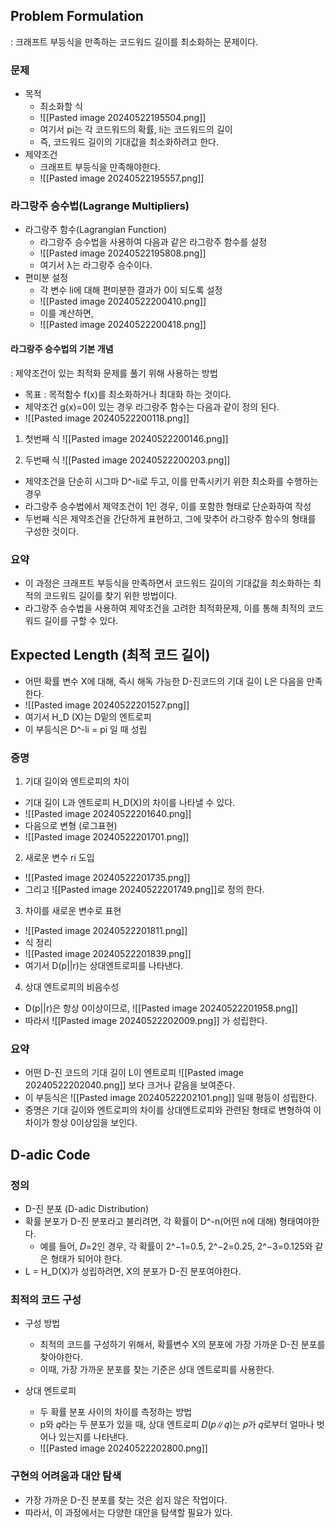 ## Problem Formulation
: 크래프트 부등식을 만족하는 코드워드 길이를 최소화하는 문제이다.

### 문제
- 목적
	- 최소화할 식
	- ![[Pasted image 20240522195504.png]]
	- 여기서 pi는 각 코드워드의 확률, li는 코드워드의 길이
	- 즉, 코드워드 길이의 기대값을 최소화하려고 한다.
- 제약조건
	- 크래프트 부등식을 만족해야한다.
	- ![[Pasted image 20240522195557.png]]

### 라그랑주 승수법(Lagrange Multipliers)
- 라그랑주 함수(Lagrangian Function)
	- 라그랑주 승수법을 사용하여 다음과 같은 라그랑주 함수를 설정
	- ![[Pasted image 20240522195808.png]]
	- 여기서 λ는 라그랑주 승수이다.
- 편미분 설정
	- 각 변수 li에 대해 편미분한 결과가 0이 되도록 설정
	- ![[Pasted image 20240522200410.png]]
	- 이를 계산하면,
	- ![[Pasted image 20240522200418.png]]
#### 라그랑주 승수법의 기본 개념
: 제약조건이 있는 최적화 문제를 풀기 위해 사용하는 방법
- 목표 : 목적함수 f(x)를 최소화하거나 최대화 하는 것이다.
- 제약조건 g(x)=0이 있는 경우 라그랑주 함수는 다음과 같이 정의 된다.
- ![[Pasted image 20240522200118.png]]

1. 첫번째 식
![[Pasted image 20240522200146.png]]

2. 두번째 식
![[Pasted image 20240522200203.png]]

- 제약조건을 단순히 시그마 D^-li로 두고, 이를 만족시키기 위한 최소화를 수행하는 경우
- 라그랑주 승수법에서 제약조건이 1인 경우, 이를 포함한 형태로 단순화하여 작성
- 두번째 식은 제약조건을 간단하게 표현하고, 그에 맞추어 라그랑주 함수의 형태를 구성한 것이다.

### 요약
- 이 과정은 크래프트 부등식을 만족하면서 코드워드 길이의 기대값을 최소화하는 최적의 코드워드 길이를 찾기 위한 방법이다.
- 라그랑주 승수법을 사용하여 제약조건을 고려한 최적화문제, 이를 통해 최적의 코드워드 길이를 구할 수 있다.

## Expected Length (최적 코드 길이)
- 어떤 확률 변수 X에 대해, 즉시 해독 가능한 D-진코드의 기대 길이 L은 다음을 만족한다.
- ![[Pasted image 20240522201527.png]]
- 여기서 H_D (X)는 D밑의 엔트로피
- 이 부등식은 D^-li = pi 일 때 성립

### 증명
1. 기대 길이와 엔트로피의 차이
- 기대 길이 L과 엔트로피 H_D(X)의 차이를 나타낼 수 있다.
- ![[Pasted image 20240522201640.png]]
- 다음으로 변형 (로그표현)
- ![[Pasted image 20240522201701.png]]

2. 새로운 변수 ri 도입
- ![[Pasted image 20240522201735.png]]
- 그리고 ![[Pasted image 20240522201749.png]]로 정의 한다.

3. 차이를 새로운 변수로 표현
- ![[Pasted image 20240522201811.png]]
- 식 정리
- ![[Pasted image 20240522201839.png]]
- 여기서 D(p||r)는 상대엔트로피를 나타낸다.

4. 상대 엔트로피의 비음수성
- D(p||r)은 항상 0이상이므로, ![[Pasted image 20240522201958.png]]
- 따라서 ![[Pasted image 20240522202009.png]] 가 성립한다.

### 요약
- 어떤 D-진 코드의 기대 길이 L이 엔트로피 ![[Pasted image 20240522202040.png]] 보다 크거나 같음을 보여준다.
- 이 부등식은 ![[Pasted image 20240522202101.png]] 일때 평등이 성립한다.
- 증명은 기대 길이와 엔트로피의 차이를 상대엔트로피와 관련된 형태로 변형하여 이 차이가 항상 0이상임을 보인다.

## D-adic Code

### 정의
- D-진 분포 (D-adic Distribution)
- 확률 분포가 D-진 분포라고 불리려면, 각 확률이 D^-n(어떤 n에 대해) 형태여야한다.
	- 예를 들어, 𝐷=2인 경우, 각 확률이 2^−1=0.5, 2^−2=0.25, 2^−3=0.125와 같은 형태가 되어야 한다.
- L = H_D(X)가 성립하려면, X의 분포가 D-진 분포여야한다.

### 최적의 코드 구성
- 구성 방법
	- 최적의 코드를 구성하기 위해서, 확률변수 X의 분포에 가장 가까운 D-진 분포를 찾아야한다.
	- 이때, 가장 가까운 분포를 찾는 기준은 상대 엔트로피를 사용한다.

- 상대 엔트로피
	- 두 확률 분포 사이의 차이를 측정하는 방법
	- p와 𝑞라는 두 분포가 있을 때, 상대 엔트로피 𝐷(𝑝∥𝑞)는 𝑝가 𝑞로부터 얼마나 벗어나 있는지를 나타낸다.
	- ![[Pasted image 20240522202800.png]]

### 구현의 어려움과 대안 탐색
- 가장 가까운 D-진 분포를 찾는 것은 쉽지 않은 작업이다.
- 따라서, 이 과정에서는 다양한 대안을 탐색할 필요가 있다.

